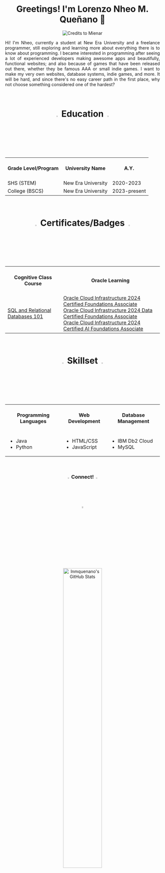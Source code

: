 <h1 align="center">Greetings! I'm Lorenzo Nheo M. Queñano 👋</h1>
<p align="center"><img src="https://images.squarespace-cdn.com/content/v1/5fe4caeadae61a2f19719512/1721115005754-CRL27OWA47LU30WWERL1/16.gif" alt="Credits to Mienar"></p>
<p align="justify">Hi! I'm Nheo, currently a student at New Era University and a freelance programmer, still exploring and learning more about everything there is to know about programming. I became interested in programming after seeing a lot of experienced developers making awesome apps and beautifully, functional websites; and also because of games that have been released out there, whether they be famous AAA or small indie games. I want to make my very own websites, database systems, indie games, and more. It will be hard, and since there's no easy career path in the first place, why not choose something considered one of the hardest?</p>
<br>

<h1 align="center"><img src="https://cdn-icons-gif.flaticon.com/17905/17905171.gif" width="3%" height="3%"> Education <img src="https://cdn-icons-gif.flaticon.com/17905/17905171.gif" width="3%" height="3%"></h1>
<table align="center">
   <tr>
      <td><h4 align="center">Grade Level/Program</h4></td>
      <td><h4 align="center">University Name</h4></td>
      <td><h4 align="center">A.Y.</h4></td>
   </tr>
   <tr>
      <td>SHS (STEM)</td>
      <td>New Era University</td>
      <td>2020-2023</td>
   </tr>
   <tr>
      <td>College (BSCS)</td>
      <td>New Era University</td>
      <td>2023-present</td>
   </tr>
</table>
<br>

<h1 align="center"><img src="https://cdn-icons-gif.flaticon.com/17490/17490068.gif" width="3%" height="3%"> Certificates/Badges <img src="https://cdn-icons-gif.flaticon.com/17490/17490068.gif" width="3%" height="3%"></h1>
<table align="center">
   <tr>
      <td><h4 align="center">Cognitive Class Course</h4></td>
      <td><h4 align="center">Oracle Learning</h4></td>
   </tr>
   <tr>
      <td>
         <a href="https://courses.cognitiveclass.ai/certificates/affe1f6bd68c4e1cafc87bf22bbb135f">SQL and Relational Databases 101</a>
      </td>
      <td>
         <a href="https://catalog-education.oracle.com/ords/certview/sharebadge?id=C22310FBC01945E531146CF325A1DA310082DC6F0EA7ABC05D84F2F715A94AFC">Oracle Cloud Infrastructure 2024 Certified Foundations Associate</a><br>
         <a href="https://catalog-education.oracle.com/ords/certview/sharebadge?id=C22310FBC01945E531146CF325A1DA312A77362A85E2B1C2CE2718A33718964F">Oracle Cloud Infrastructure 2024 Data Certified Foundations Associate</a><br>
         <a href="https://catalog-education.oracle.com/ords/certview/sharebadge?id=44C9B68D1754CEBC5D55D5F996BFBBA4C6AB0E15CE6832561D3A69B4878F283B">Oracle Cloud Infrastructure 2024 Certified AI Foundations Associate</a>
      </td>
   </tr>
</table>
<br>

<h1 align="center"><img src="https://cdn-icons-gif.flaticon.com/9821/9821975.gif" width="3%" height="3%"> Skillset <img src="https://cdn-icons-gif.flaticon.com/9821/9821975.gif" width="3%" height="3%"></h1>
<table align="center">
   <tr>
      <td><h4 align="center">Programming Languages</h4></td>
      <td><h4 align="center">Web Development</h4></td>
      <td><h4 align="center">Database Management</h4></td>
   </tr>
   <tr>
      <td>
         <ul>
            <li>Java</li>
            <li>Python</li>
         </ul>
      </td>
      <td>
         <ul>
            <li>HTML/CSS</li>
            <li>JavaScript</li>
         </ul>
      </td>
      <td>
         <ul>
            <li>IBM Db2 Cloud</li>
            <li>MySQL</li>
         </ul>
      </td>
   </tr>
</table>
<br>

<h3 align="center"><img src="https://cdn-icons-gif.flaticon.com/9872/9872481.gif" width="2%" height="2%"> Connect! <img src="https://cdn-icons-gif.flaticon.com/9872/9872481.gif" width="2%" height="2%"></h3>
<p align="center">
   <a href="https://www.linkedin.com/in/lnmquenano/"><img src="https://play-lh.googleusercontent.com/dWGBdDzI8mxlZqXT3qBt4eWmCaWLq-OXfZYea1hu6ODmMj1cLIeQak6Gsecn4zJoflE-" width="4% height="4%"></a>
</p>
<br>

<p align="center">
   <img src="https://github-readme-stats.vercel.app/api?username=lnmquenano&theme=nightowl&show_icons=true&hide_border=true&count_private=true" alt="lnmquenano's GitHub Stats" width="50%" height="50%">
</p>
